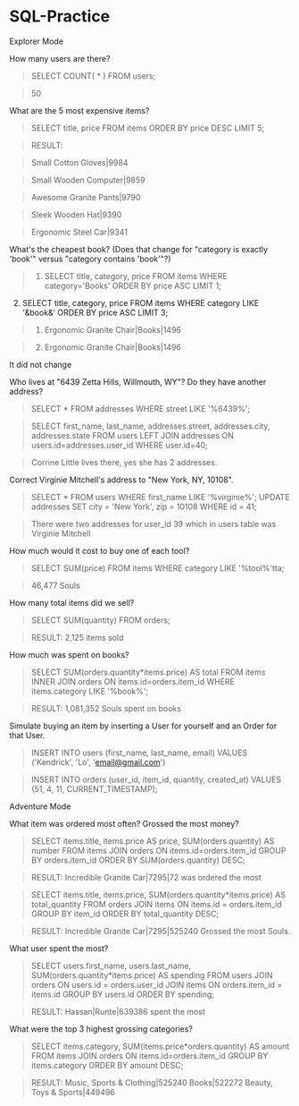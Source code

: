 # SQL-Practice

Explorer Mode

How many users are there?
  >SELECT COUNT( * ) FROM users;

  >50

What are the 5 most expensive items?
  >SELECT title, price FROM items ORDER BY price DESC LIMIT 5;

  >RESULT:
  
  >Small Cotton Gloves|9984

  >Small Wooden Computer|9859

  >Awesome Granite Pants|9790

  >Sleek Wooden Hat|9390

  >Ergonomic Steel Car|9341

What's the cheapest book? (Does that change for "category is exactly 'book'" versus "category contains 'book'"?)
  >1) SELECT title, category, price FROM items WHERE category='Books' ORDER BY price ASC LIMIT 1;
  2) SELECT title, category, price FROM items WHERE category LIKE '&book&' ORDER BY price ASC LIMIT 3;

>  1) Ergonomic Granite Chair|Books|1496

>  2) Ergonomic Granite Chair|Books|1496
>
  It did not change


Who lives at "6439 Zetta Hills, Willmouth, WY"? Do they have another address?
 >SELECT * FROM addresses WHERE street LIKE '%6439%';

 >SELECT first_name, last_name, addresses.street, addresses.city, addresses.state FROM users LEFT JOIN addresses ON users.id=addresses.user_id WHERE user.id=40;

 >Corrine Little lives there, yes she has 2 addresses.

Correct Virginie Mitchell's address to "New York, NY, 10108".

  >SELECT * FROM users WHERE first_name LIKE '%virginie%';
  UPDATE addresses SET city = 'New York', zip = 10108 WHERE id = 41;

  >There were two addresses for user_id 39 which in users table was Virginie Mitchell

How much would it cost to buy one of each tool?

  >SELECT SUM(price) FROM items WHERE category LIKE '%tool%'tta;

  >46,477 Souls

How many total items did we sell?
  >SELECT SUM(quantity) FROM orders;

  >RESULT: 2,125 items sold

How much was spent on books?
  >SELECT SUM(orders.quantity*items.price) AS total FROM items INNER JOIN orders ON items.id=orders.item_id WHERE items.category LIKE '%book%';

  >RESULT: 1,081,352 Souls spent on books

Simulate buying an item by inserting a User for yourself and an Order for that User.
>INSERT INTO users (first_name, last_name, email) VALUES ('Kendrick', 'Lo', 'email@gmail.com')

>INSERT INTO orders (user_id, item_id, quantity, created_at) VALUES (51, 4, 11, CURRENT_TIMESTAMP);

Adventure Mode

What item was ordered most often? Grossed the most money?
  >SELECT items.title, items.price AS price, SUM(orders.quantity) AS number FROM items JOIN orders ON items.id=orders.item_id GROUP BY orders.item_id ORDER BY SUM(orders.quantity) DESC;

>  RESULT: Incredible Granite Car|7295|72 was ordered the most

  >SELECT items.title, items.price, SUM(orders.quantity*items.price) AS total_quantity FROM orders JOIN items ON items.id = orders.item_id GROUP BY item_id ORDER BY total_quantity DESC;

  >RESULT: Incredible Granite Car|7295|525240 Grossed the most Souls.

What user spent the most?

  >SELECT users.first_name, users.last_name, SUM(orders.quantity*items.price) AS spending FROM users JOIN orders ON users.id = orders.user_id JOIN items ON orders.item_id = items.id GROUP BY users.id ORDER BY spending;

  >RESULT: Hassan|Runte|639386 spent the most


What were the top 3 highest grossing categories?
>SELECT items.category, SUM(items.price*orders.quantity) AS amount FROM items JOIN orders ON items.id=orders.item_id GROUP BY items.category ORDER BY amount DESC;

> RESULT:
Music, Sports & Clothing|525240
Books|522272
Beauty, Toys & Sports|449496
